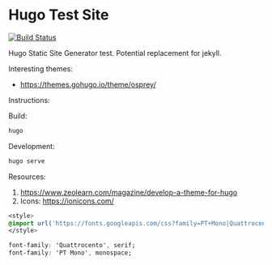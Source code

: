 # Hugo Test Site

[![Build Status](https://travis-ci.org/RyanFleck/hugo-test.svg?branch=master)](https://travis-ci.org/RyanFleck/hugo-test)

Hugo Static Site Generator test. Potential replacement for jekyll.

Interesting themes:
- <https://themes.gohugo.io/theme/osprey/>

Instructions:

Build:
```sh
hugo
```

Development:
```sh
hugo serve
```

Resources:
1. <https://www.zeolearn.com/magazine/develop-a-theme-for-hugo>
2. Icons: <https://ionicons.com/>

```css
<style>
@import url('https://fonts.googleapis.com/css?family=PT+Mono|Quattrocento');
</style>
```

```css
font-family: 'Quattrocento', serif;
font-family: 'PT Mono', monospace;
```
